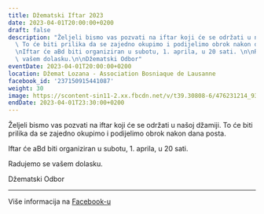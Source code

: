 ```yaml
---
title: Džematski Iftar 2023
date: 2023-04-01T20:00:00+0200
draft: false
description: "Željeli bismo vas pozvati na iftar koji će se održati u našoj džamiji.\
  \ To će biti prilika da se zajedno okupimo i podijelimo obrok nakon dana posta.\n\
  \nIftar će aBd biti organiziran u subotu, 1. aprila, u 20 sati. \n\nRadujemo se\
  \ vašem dolasku.\n\nDžematski Odbor"
eventDate: 2023-04-01T20:00:00+0200
location: Džemat Lozana - Association Bosniaque de Lausanne
facebook_id: '237150915441087'
weight: 30
image: https://scontent-sin11-2.xx.fbcdn.net/v/t39.30808-6/476231214_935500385377228_3500090740640109385_n.jpg?_nc_cat=101&ccb=1-7&_nc_sid=9e60e4&_nc_ohc=inoPc6fb_qUQ7kNvwG_qrRp&_nc_oc=Adm9zI5SzOn57DbxL5gBXmA6L1inYTrHz7NxIASlupq0ypld26SlaWYoTx00GPD46f8&_nc_zt=23&_nc_ht=scontent-sin11-2.xx&edm=ABTKTjYEAAAA&_nc_gid=idQKz17jwbQt6a4YDniMgQ&oh=00_AfJq1AyxYvtnHqxr0Jt0gGWfxoZYvz8Hh0hX1UIn_J55Pw&oe=68419F5A
endDate: 2023-04-01T23:30:00+0200
---
```


Željeli bismo vas pozvati na iftar koji će se održati u našoj džamiji. To će biti prilika da se zajedno okupimo i podijelimo obrok nakon dana posta.

Iftar će aBd biti organiziran u subotu, 1. aprila, u 20 sati. 

Radujemo se vašem dolasku.

Džematski Odbor

---

Više informacija na [Facebook-u](https://facebook.com/events/237150915441087)